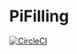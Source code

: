 # PiFilling

[![CircleCI](https://circleci.com/gh/brandorags/PiFilling.svg?style=svg)](https://circleci.com/gh/brandorags/PiFilling)
